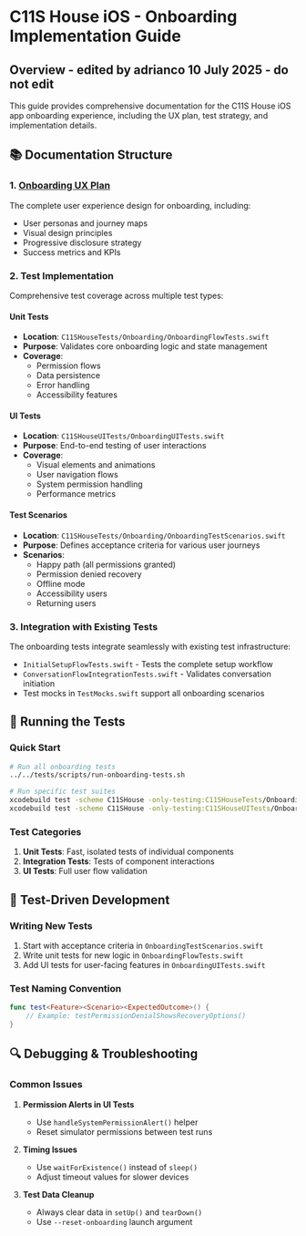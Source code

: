 # C11S House iOS - Onboarding Implementation Guide

## Overview - edited by adrianco 10 July 2025 - do not edit

This guide provides comprehensive documentation for the C11S House iOS app onboarding experience, including the UX plan, test strategy, and implementation details.

## 📚 Documentation Structure

### 1. [Onboarding UX Plan](OnboardingUXPlan.md)
The complete user experience design for onboarding, including:
- User personas and journey maps
- Visual design principles
- Progressive disclosure strategy
- Success metrics and KPIs

### 2. Test Implementation
Comprehensive test coverage across multiple test types:

#### Unit Tests
- **Location**: `C11SHouseTests/Onboarding/OnboardingFlowTests.swift`
- **Purpose**: Validates core onboarding logic and state management
- **Coverage**: 
  - Permission flows
  - Data persistence
  - Error handling
  - Accessibility features

#### UI Tests
- **Location**: `C11SHouseUITests/OnboardingUITests.swift`
- **Purpose**: End-to-end testing of user interactions
- **Coverage**:
  - Visual elements and animations
  - User navigation flows
  - System permission handling
  - Performance metrics

#### Test Scenarios
- **Location**: `C11SHouseTests/Onboarding/OnboardingTestScenarios.swift`
- **Purpose**: Defines acceptance criteria for various user journeys
- **Scenarios**:
  - Happy path (all permissions granted)
  - Permission denied recovery
  - Offline mode
  - Accessibility users
  - Returning users

### 3. Integration with Existing Tests
The onboarding tests integrate seamlessly with existing test infrastructure:
- `InitialSetupFlowTests.swift` - Tests the complete setup workflow
- `ConversationFlowIntegrationTests.swift` - Validates conversation initiation
- Test mocks in `TestMocks.swift` support all onboarding scenarios

## 🚀 Running the Tests

### Quick Start
```bash
# Run all onboarding tests
../../tests/scripts/run-onboarding-tests.sh

# Run specific test suites
xcodebuild test -scheme C11SHouse -only-testing:C11SHouseTests/OnboardingFlowTests
xcodebuild test -scheme C11SHouse -only-testing:C11SHouseUITests/OnboardingUITests
```

### Test Categories

1. **Unit Tests**: Fast, isolated tests of individual components
2. **Integration Tests**: Tests of component interactions
3. **UI Tests**: Full user flow validation




## 🧪 Test-Driven Development

### Writing New Tests
1. Start with acceptance criteria in `OnboardingTestScenarios.swift`
2. Write unit tests for new logic in `OnboardingFlowTests.swift`
3. Add UI tests for user-facing features in `OnboardingUITests.swift`

### Test Naming Convention
```swift
func test<Feature><Scenario><ExpectedOutcome>() {
    // Example: testPermissionDenialShowsRecoveryOptions()
}
```

## 🔍 Debugging & Troubleshooting

### Common Issues

1. **Permission Alerts in UI Tests**
   - Use `handleSystemPermissionAlert()` helper
   - Reset simulator permissions between test runs

2. **Timing Issues**
   - Use `waitForExistence()` instead of `sleep()`
   - Adjust timeout values for slower devices

3. **Test Data Cleanup**
   - Always clear data in `setUp()` and `tearDown()`
   - Use `--reset-onboarding` launch argument

